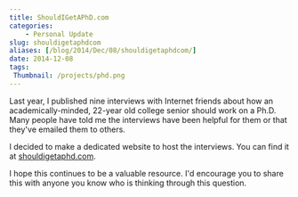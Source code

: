 ```yaml
---
title: ShouldIGetAPhD.com
categories:
    - Personal Update
slug: shouldigetaphdcom
aliases: [/blog/2014/Dec/08/shouldigetaphdcom/]
date: 2014-12-08
tags:
 Thumbnail: /projects/phd.png
---
```


Last year, I published nine interviews with Internet friends about how an academically-minded, 22-year old college senior should work on a Ph.D. Many people have told me the interviews have been helpful for them or that they've emailed them to others.

I decided to make a dedicated website to host the interviews. You can find it at [shouldigetaphd.com](http://shouldigetaphd.com/).

I hope this continues to be a valuable resource. I'd encourage you to share this with anyone you know who is thinking through this question.
